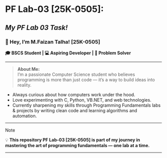 # **PF Lab-03 [25K-0505]**:
## ***My PF Lab 03 Task!***
### 👋 Hey, I’m M.Faizan Talha! [25K-0505]
 **🎓 BSCS Student | 💻 Aspiring Developer | 🚀 Problem Solver**

---

> **About Me:**  
I’m a passionate Computer Science student who believes programming is more than just code — it’s a way to build ideas into reality.

+ Always curious about how computers work under the hood.  
+ Love experimenting with C, Python, VB.NET, and web technologies.  
+ Currently sharpening my skills through Programming Fundamentals labs & projects by writing clean code and learning algorithms and automation.  

---
> [!NOTE]  
> 💡 **This repository PF Lab-03 [25K-0505] is part of my journey in mastering the art of programming fundamentals — one lab at a time.**

---
